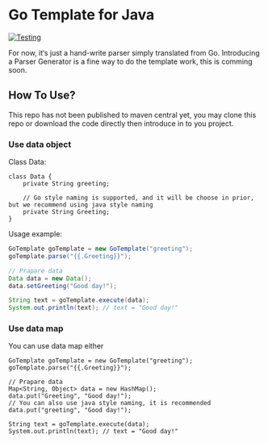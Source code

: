 # Go Template for Java

[![Testing](https://github.com/verils/gotemplate4j/actions/workflows/maven.yml/badge.svg)](https://github.com/verils/gotemplate4j/actions/workflows/maven.yml)

For now, it‘s just a hand-write parser simply translated from Go. Introducing a Parser Generator is a fine way to do the
template work, this is comming soon.

## How To Use?

This repo has not been published to maven central yet, you may clone this repo or download the code directly then introduce in to you project.

### Use data object

Class Data:
```
class Data {
    private String greeting;
    
    // Go style naming is supported, and it will be choose in prior, but we recommend using java style naming
    private String Greeting;
}
```

Usage example:
```java
GoTemplate goTemplate = new GoTemplate("greeting");
goTemplate.parse("{{.Greeting}}");

// Prapare data
Data data = new Data();
data.setGreeting("Good day!");

String text = goTemplate.execute(data);
System.out.println(text); // text = "Good day!"
```

### Use data map
You can use data map either

```
GoTemplate goTemplate = new GoTemplate("greeting");
goTemplate.parse("{{.Greeting}}");

// Prapare data
Map<String, Object> data = new HashMap();
data.put("Greeting", "Good day!");
// You can also use java style naming, it is recommended
data.put("greeting", "Good day!");

String text = goTemplate.execute(data);
System.out.println(text); // text = "Good day!"
```
